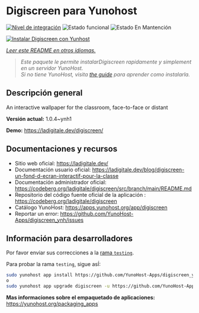 <!--
Este archivo README esta generado automaticamente<https://github.com/YunoHost/apps/tree/master/tools/readme_generator>
No se debe editar a mano.
-->

# Digiscreen para Yunohost

[![Nivel de integración](https://apps.yunohost.org/badge/integration/digiscreen)](https://ci-apps.yunohost.org/ci/apps/digiscreen/)
![Estado funcional](https://apps.yunohost.org/badge/state/digiscreen)
![Estado En Mantención](https://apps.yunohost.org/badge/maintained/digiscreen)

[![Instalar Digiscreen con Yunhost](https://install-app.yunohost.org/install-with-yunohost.svg)](https://install-app.yunohost.org/?app=digiscreen)

*[Leer este README en otros idiomas.](./ALL_README.md)*

> *Este paquete le permite instalarDigiscreen rapidamente y simplement en un servidor YunoHost.*  
> *Si no tiene YunoHost, visita [the guide](https://yunohost.org/install) para aprender como instalarla.*

## Descripción general

An interactive wallpaper for the classroom, face-to-face or distant


**Versión actual:** 1.0.4~ynh1

**Demo:** <https://ladigitale.dev/digiscreen/>
## Documentaciones y recursos

- Sitio web oficial: <https://ladigitale.dev/>
- Documentación usuario oficial: <https://ladigitale.dev/blog/digiscreen-un-fond-d-ecran-interactif-pour-la-classe>
- Documentación administrador oficial: <https://codeberg.org/ladigitale/digiscreen/src/branch/main/README.md>
- Repositorio del código fuente oficial de la aplicación : <https://codeberg.org/ladigitale/digiscreen>
- Catálogo YunoHost: <https://apps.yunohost.org/app/digiscreen>
- Reportar un error: <https://github.com/YunoHost-Apps/digiscreen_ynh/issues>

## Información para desarrolladores

Por favor enviar sus correcciones a la [rama `testing`](https://github.com/YunoHost-Apps/digiscreen_ynh/tree/testing).

Para probar la rama `testing`, sigue asÍ:

```bash
sudo yunohost app install https://github.com/YunoHost-Apps/digiscreen_ynh/tree/testing --debug
o
sudo yunohost app upgrade digiscreen -u https://github.com/YunoHost-Apps/digiscreen_ynh/tree/testing --debug
```

**Mas informaciones sobre el empaquetado de aplicaciones:** <https://yunohost.org/packaging_apps>
